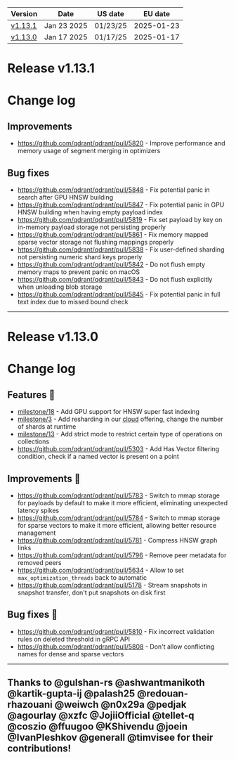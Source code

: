 | Version | Date | US date | EU date |
| ------- | ---- | ------- | ------- |
| [v1.13.1](qdrant-v1.13.md#release-v1131) | Jan 23 2025 | 01/23/25 | 2025-01-23 |
| [v1.13.0](qdrant-v1.13.md#release-v1130) | Jan 17 2025 | 01/17/25 | 2025-01-17 |



# Release v1.13.1
# Change log

## Improvements

- https://github.com/qdrant/qdrant/pull/5820 - Improve performance and memory usage of segment merging in optimizers

## Bug fixes

- https://github.com/qdrant/qdrant/pull/5848 - Fix potential panic in search after GPU HNSW building
- https://github.com/qdrant/qdrant/pull/5847 - Fix potential panic in GPU HNSW building when having empty payload index
- https://github.com/qdrant/qdrant/pull/5819 - Fix set payload by key on in-memory payload storage not persisting properly
- https://github.com/qdrant/qdrant/pull/5861 - Fix memory mapped sparse vector storage not flushing mappings properly
- https://github.com/qdrant/qdrant/pull/5838 - Fix user-defined sharding not persisting numeric shard keys properly
- https://github.com/qdrant/qdrant/pull/5842 - Do not flush empty memory maps to prevent panic on macOS
- https://github.com/qdrant/qdrant/pull/5843 - Do not flush explicitly when unloading blob storage
- https://github.com/qdrant/qdrant/pull/5845 - Fix potential panic in full text index due to missed bound check

-----
# Release v1.13.0
# Change log

## Features 🎨

- [milestone/18](https://github.com/qdrant/qdrant/milestone/18) - Add GPU support for HNSW super fast indexing
- [milestone/3](https://github.com/qdrant/qdrant/milestone/3) - Add resharding in our [cloud](https://qdrant.tech/documentation/cloud-intro/) offering, change the number of shards at runtime
- [milestone/13](https://github.com/qdrant/qdrant/milestone/13) - Add strict mode to restrict certain type of operations on collections
- https://github.com/qdrant/qdrant/pull/5303 - Add Has Vector filtering condition, check if a named vector is present on a point

## Improvements 🚀

- https://github.com/qdrant/qdrant/pull/5783 - Switch to mmap storage for payloads by default to make it more efficient, eliminating unexpected latency spikes
- https://github.com/qdrant/qdrant/pull/5784 - Switch to mmap storage for sparse vectors to make it more efficient, allowing better resource management
- https://github.com/qdrant/qdrant/pull/5781 - Compress HNSW graph links
- https://github.com/qdrant/qdrant/pull/5796 - Remove peer metadata for removed peers
- https://github.com/qdrant/qdrant/pull/5634 - Allow to set `max_optimization_threads` back to automatic
- https://github.com/qdrant/qdrant/pull/5178 - Stream snapshots in snapshot transfer, don't put snapshots on disk first

## Bug fixes 💢

- https://github.com/qdrant/qdrant/pull/5810 - Fix incorrect validation rules on deleted threshold in gRPC API
- https://github.com/qdrant/qdrant/pull/5808 - Don't allow conflicting names for dense and sparse vectors

---

Thanks to @gulshan-rs @ashwantmanikoth @kartik-gupta-ij @palash25 @redouan-rhazouani @weiwch @n0x29a @pedjak @agourlay @xzfc @JojiiOfficial @tellet-q @coszio @ffuugoo @KShivendu @joein @IvanPleshkov @generall @timvisee for their contributions!
-----
